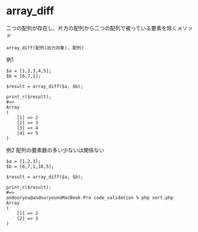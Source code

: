 # array_diff

二つの配列が存在し、片方の配列から二つの配列で被っている要素を除くメソッド

```
array_diff(配列(出力対象), 配列)
```

例1

```
$a = [1,2,3,4,5];
$b = [6,7,1];

$result = array_diff($a, $b);

print_r($result);
#=>
Array
(
    [1] => 2
    [2] => 3
    [3] => 4
    [4] => 5
)
```

例2 配列の要素数の多い少ないは関係ない
```
$a = [1,2,3];
$b = [6,7,1,10,5];

$result = array_diff($a, $b);

print_r($result);
#=>
andouryou@andouryounoMacBook-Pro code_validation % php sort.php
Array
(
    [1] => 2
    [2] => 3
)
```
